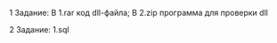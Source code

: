 1 Задание:
        В 1.rar код dll-файла;
        В 2.zip программа для проверки dll
        
2 Задание:
        1.sql
